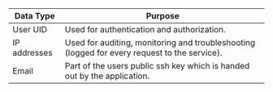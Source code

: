 | Data Type | Purpose |
|-----------| ------- |
| User UID | Used for authentication and authorization. |
| IP addresses | Used for auditing, monitoring and troubleshooting (logged for every request to the service). |
| Email | Part of the users public ssh key which is handed out by the application. |
